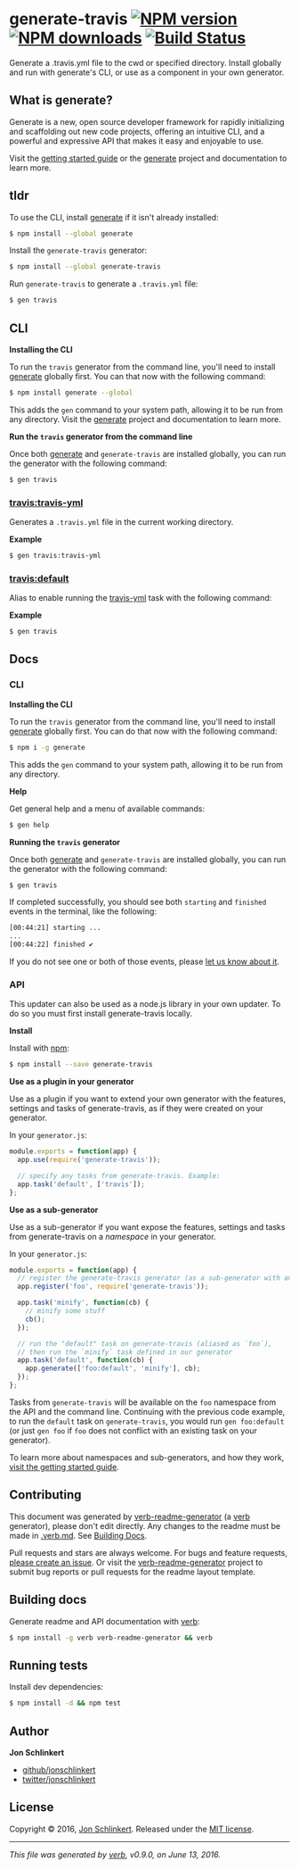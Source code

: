 # generate-travis [![NPM version](https://img.shields.io/npm/v/generate-travis.svg?style=flat)](https://www.npmjs.com/package/generate-travis) [![NPM downloads](https://img.shields.io/npm/dm/generate-travis.svg?style=flat)](https://npmjs.org/package/generate-travis) [![Build Status](https://img.shields.io/travis/generate/generate-travis.svg?style=flat)](https://travis-ci.org/generate/generate-travis)

Generate a .travis.yml file to the cwd or specified directory. Install globally and run with generate's CLI, or use as a component in your own generator.

## What is generate?

Generate is a new, open source developer framework for rapidly initializing and scaffolding out new code projects, offering an intuitive CLI, and a powerful and expressive API that makes it easy and enjoyable to use.

Visit the [getting started guide](https://github.com/generate/getting-started) or the [generate](https://github.com/generate/generate) project and documentation to learn more.

## tldr

To use the CLI, install [generate](https://github.com/generate/generate) if it isn't already installed:

```sh
$ npm install --global generate
```

Install the `generate-travis` generator:

```sh
$ npm install --global generate-travis
```

Run `generate-travis` to generate a `.travis.yml` file:

```sh
$ gen travis
```

## CLI

**Installing the CLI**

To run the `travis` generator from the command line, you'll need to install [generate](https://github.com/generate/generate) globally first. You can that now with the following command:

```sh
$ npm install generate --global 
```

This adds the `gen` command to your system path, allowing it to be run from any directory. Visit the [generate](https://github.com/generate/generate) project and documentation to learn more.

**Run the `travis` generator from the command line**

Once both [generate](https://github.com/generate/generate) and `generate-travis` are installed globally, you can run the generator with the following command:

```sh
$ gen travis
```

### [travis:travis-yml](generator.js#L20)

Generates a `.travis.yml` file in the current working directory.

**Example**

```sh
$ gen travis:travis-yml
```

### [travis:default](generator.js#L38)

Alias to enable running the [travis-yml](#travis-yml) task with the following command:

**Example**

```sh
$ gen travis
```

## Docs

### CLI

**Installing the CLI**

To run the `travis` generator from the command line, you'll need to install [generate](https://github.com/generate/generate) globally first. You can do that now with the following command:

```sh
$ npm i -g generate
```

This adds the `gen` command to your system path, allowing it to be run from any directory.

**Help**

Get general help and a menu of available commands:

```sh
$ gen help
```

**Running the `travis` generator**

Once both [generate](https://github.com/generate/generate) and `generate-travis` are installed globally, you can run the generator with the following command:

```sh
$ gen travis
```

If completed successfully, you should see both `starting` and `finished` events in the terminal, like the following:

```sh
[00:44:21] starting ...
...
[00:44:22] finished ✔
```

If you do not see one or both of those events, please [let us know about it](../../issues).

### API

This updater can also be used as a node.js library in your own updater. To do so you must first install generate-travis locally.

**Install**

Install with [npm](https://www.npmjs.com/):

```sh
$ npm install --save generate-travis
```

**Use as a plugin in your generator**

Use as a plugin if you want to extend your own generator with the features, settings and tasks of generate-travis, as if they were created on your generator.

In your `generator.js`:

```js
module.exports = function(app) {
  app.use(require('generate-travis'));

  // specify any tasks from generate-travis. Example:
  app.task('default', ['travis']);
};
```

**Use as a sub-generator**

Use as a sub-generator if you want expose the features, settings and tasks from generate-travis on a _namespace_ in your generator.

In your `generator.js`:

```js
module.exports = function(app) {
  // register the generate-travis generator (as a sub-generator with an arbitrary name)
  app.register('foo', require('generate-travis'));

  app.task('minify', function(cb) {
    // minify some stuff
    cb();
  });

  // run the "default" task on generate-travis (aliased as `foo`), 
  // then run the `minify` task defined in our generator
  app.task('default', function(cb) {
    app.generate(['foo:default', 'minify'], cb);
  });
};
```

Tasks from `generate-travis` will be available on the `foo` namespace from the API and the command line. Continuing with the previous code example, to run the `default` task on `generate-travis`, you would run `gen foo:default` (or just `gen foo` if `foo` does not conflict with an existing task on your generator).

To learn more about namespaces and sub-generators, and how they work, [visit the getting started guide](https://github.com/generate/getting-started).

## Contributing

This document was generated by [verb-readme-generator](https://github.com/verbose/verb-readme-generator) (a [verb](https://github.com/verbose/verb) generator), please don't edit directly. Any changes to the readme must be made in [.verb.md](.verb.md). See [Building Docs](#building-docs).

Pull requests and stars are always welcome. For bugs and feature requests, [please create an issue](../../issues/new). Or visit the [verb-readme-generator](https://github.com/verbose/verb-readme-generator) project to submit bug reports or pull requests for the readme layout template.

## Building docs

Generate readme and API documentation with [verb](https://github.com/verbose/verb):

```sh
$ npm install -g verb verb-readme-generator && verb
```

## Running tests

Install dev dependencies:

```sh
$ npm install -d && npm test
```

## Author

**Jon Schlinkert**

* [github/jonschlinkert](https://github.com/jonschlinkert)
* [twitter/jonschlinkert](http://twitter.com/jonschlinkert)

## License

Copyright © 2016, [Jon Schlinkert](https://github.com/jonschlinkert).
Released under the [MIT license](LICENSE).

***

_This file was generated by [verb](https://github.com/verbose/verb), v0.9.0, on June 13, 2016._